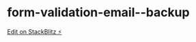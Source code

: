 # form-validation-email--backup

[Edit on StackBlitz ⚡️](https://stackblitz.com/edit/angular-material-v9-mat-select-with-mat-chip-list-keqzum)